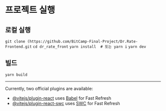 # 프로젝트 실행
## 로컬 실행
`git clone (https://github.com/BitCamp-Final-Project/Dr.Rate-Frontend.git`
`cd dr_rate_front`
`yarn install  # 또는 yarn i`
`yarn dev`


## 빌드
`yarn build`

---

Currently, two official plugins are available:

- [@vitejs/plugin-react](https://github.com/vitejs/vite-plugin-react/blob/main/packages/plugin-react/README.md) uses [Babel](https://babeljs.io/) for Fast Refresh
- [@vitejs/plugin-react-swc](https://github.com/vitejs/vite-plugin-react-swc) uses [SWC](https://swc.rs/) for Fast Refresh
